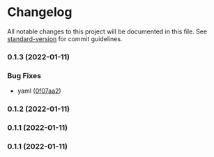 # Changelog

All notable changes to this project will be documented in this file. See [standard-version](https://github.com/conventional-changelog/standard-version) for commit guidelines.

### 0.1.3 (2022-01-11)


### Bug Fixes

* yaml ([0f07aa2](https://github.com/crtdaniele/react-personal-site/commit/0f07aa2a279217484f1d124e1dbe102d7e616e53))

### 0.1.2 (2022-01-11)

### 0.1.1 (2022-01-11)

### 0.1.1 (2022-01-11)
